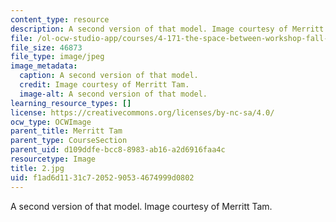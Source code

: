 ```yaml
---
content_type: resource
description: A second version of that model. Image courtesy of Merritt Tam.
file: /ol-ocw-studio-app/courses/4-171-the-space-between-workshop-fall-2004/f1ad6d1131c7205290534674999d0802_2.jpg
file_size: 46873
file_type: image/jpeg
image_metadata:
  caption: A second version of that model.
  credit: Image courtesy of Merritt Tam.
  image-alt: A second version of that model.
learning_resource_types: []
license: https://creativecommons.org/licenses/by-nc-sa/4.0/
ocw_type: OCWImage
parent_title: Merritt Tam
parent_type: CourseSection
parent_uid: d109ddfe-bcc8-8983-ab16-a2d6916faa4c
resourcetype: Image
title: 2.jpg
uid: f1ad6d11-31c7-2052-9053-4674999d0802
---
```

A second version of that model. Image courtesy of Merritt Tam.